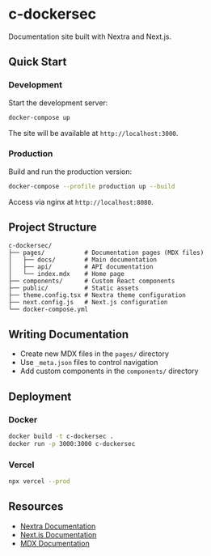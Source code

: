 # c-dockersec

Documentation site built with Nextra and Next.js.

## Quick Start

### Development

Start the development server:

```bash
docker-compose up
```

The site will be available at `http://localhost:3000`.

### Production

Build and run the production version:

```bash
docker-compose --profile production up --build
```

Access via nginx at `http://localhost:8080`.

## Project Structure

```
c-dockersec/
├── pages/           # Documentation pages (MDX files)
│   ├── docs/        # Main documentation
│   ├── api/         # API documentation
│   └── index.mdx    # Home page
├── components/      # Custom React components
├── public/          # Static assets
├── theme.config.tsx # Nextra theme configuration
├── next.config.js   # Next.js configuration
└── docker-compose.yml
```

## Writing Documentation

- Create new MDX files in the `pages/` directory
- Use `_meta.json` files to control navigation
- Add custom components in the `components/` directory

## Deployment

### Docker
```bash
docker build -t c-dockersec .
docker run -p 3000:3000 c-dockersec
```

### Vercel
```bash
npx vercel --prod
```

## Resources

- [Nextra Documentation](https://nextra.site)
- [Next.js Documentation](https://nextjs.org/docs)
- [MDX Documentation](https://mdxjs.com)
